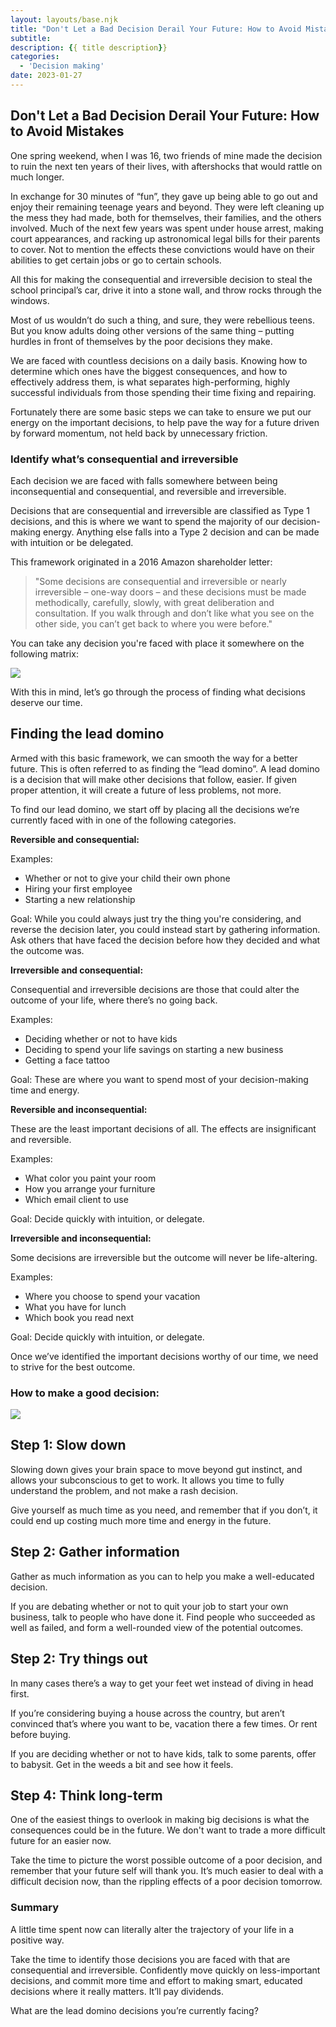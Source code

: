 ```yaml
---
layout: layouts/base.njk
title: "Don't Let a Bad Decision Derail Your Future: How to Avoid Mistakes"
subtitle: 
description: {{ title description}}
categories:
  - 'Decision making'
date: 2023-01-27
---
```


## Don't Let a Bad Decision Derail Your Future: How to Avoid Mistakes

One spring weekend, when I was 16, two friends of mine made the decision to ruin the next ten years of their lives, with aftershocks that would rattle on much longer.

In exchange for 30 minutes of “fun”, they gave up being able to go out and enjoy their remaining teenage years and beyond. They were left cleaning up the mess they had made, both for themselves, their families, and the others involved. Much of the next few years was spent under house arrest, making court appearances, and racking up astronomical legal bills for their parents to cover. Not to mention the effects these convictions would have on their abilities to get certain jobs or go to certain schools.

All this for making the consequential and irreversible decision to steal the school principal’s car, drive it into a stone wall, and throw rocks through the windows.

Most of us wouldn’t do such a thing, and sure, they were rebellious teens. But you know adults doing other versions of the same thing – putting hurdles in front of themselves by the poor decisions they make.

We are faced with countless decisions on a daily basis. Knowing how to determine which ones have the biggest consequences, and how to effectively address them, is what separates high-performing, highly successful individuals from those spending their time fixing and repairing.

Fortunately there are some basic steps we can take to ensure we put our energy on the important decisions, to help pave the way for a future driven by forward momentum, not held back by unnecessary friction.

### Identify what’s consequential and irreversible
Each decision we are faced with falls somewhere between being inconsequential and consequential, and reversible and irreversible.

Decisions that are consequential and irreversible are classified as Type 1 decisions, and this is where we want to spend the majority of our decision-making energy. Anything else falls into a Type 2 decision and can be made with intuition or be delegated.

This framework originated in a 2016 Amazon shareholder letter:

> "Some decisions are consequential and irreversible or nearly irreversible – one-way doors – and these decisions must be made methodically, carefully, slowly, with great deliberation and consultation. If you walk through and don’t like what you see on the other side, you can’t get back to where you were before."

You can take any decision you're faced with place it somewhere on the following matrix:

<img src='/img/2023-01-26/decision-making-matrix.png' />

With this in mind, let’s go through the process of finding what decisions deserve our time.

## Finding the lead domino

Armed with this basic framework, we can smooth the way for a better future. This is often referred to as finding the “lead domino”. A lead domino is a decision that will make other decisions that follow, easier. If given proper attention, it will create a future of less problems, not more.

To find our lead domino, we start off by placing all the decisions we’re currently faced with in one of the following categories.

**Reversible and consequential:**

Examples:

* Whether or not to give your child their own phone
* Hiring your first employee
* Starting a new relationship

Goal: While you could always just try the thing you're considering, and reverse the decision later, you could instead start by gathering information. Ask others that have faced the decision before how they decided and what the outcome was.

**Irreversible and consequential:**

Consequential and irreversible decisions are those that could alter the outcome of your life, where there’s no going back. 

Examples:

* Deciding whether or not to have kids
* Deciding to spend your life savings on starting a new business
* Getting a face tattoo

Goal: These are where you want to spend most of your decision-making time and energy.

**Reversible and inconsequential:**

These are the least important decisions of all. The effects are insignificant and reversible.

Examples:

* What color you paint your room
* How you arrange your furniture
* Which email client to use

Goal: Decide quickly with intuition, or delegate. 

**Irreversible and inconsequential:**

Some decisions are irreversible but the outcome will never be life-altering.

Examples:

* Where you choose to spend your vacation
* What you have for lunch
* Which book you read next

Goal: Decide quickly with intuition, or delegate. 

Once we’ve identified the important decisions worthy of our time, we need to strive for the best outcome.

### How to make a good decision:

<img src='/img/2023-01-26/man-at-crossroads.png' />

## Step 1: Slow down

Slowing down gives your brain space to move beyond gut instinct, and allows your subconscious to get to work. It allows you time to fully understand the problem, and not make a rash decision.  

Give yourself as much time as you need, and remember that if you don’t, it could end up costing much more time and energy in the future.

## Step 2: Gather information
Gather as much information as you can to help you make a well-educated decision. 

If you are debating whether or not to quit your job to start your own business, talk to people who have done it. Find people who succeeded as well as failed, and form a well-rounded view of the potential outcomes.

## Step 2: Try things out
In many cases there’s a way to get your feet wet instead of diving in head first.

If you’re considering buying a house across the country, but aren’t convinced that’s where you want to be, vacation there a few times. Or rent before buying. 

If you are deciding whether or not to have kids, talk to some parents, offer to babysit. Get in the weeds a bit and see how it feels.

## Step 4: Think long-term

One of the easiest things to overlook in making big decisions is what the consequences could be in the future. We don't want to trade a more difficult future for an easier now.

Take the time to picture the worst possible outcome of a poor decision, and remember that your future self will thank you. It’s much easier to deal with a difficult decision now, than the rippling effects of a poor decision tomorrow.

### Summary

A little time spent now can literally alter the trajectory of your life in a positive way.

Take the time to identify those decisions you are faced with that are consequential and irreversible. Confidently move quickly on less-important decisions, and commit more time and effort to making smart, educated decisions where it really matters. It’ll pay dividends.

What are the lead domino decisions you’re currently facing?

